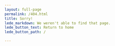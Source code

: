 ```yaml
---
layout: full-page
permalink: /404.html
title: Sorry!
lede_markdown: We weren't able to find that page.
lede_button_text: Return to home
lede_button_path: /

---
```

